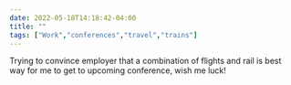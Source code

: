 ---date: 2022-05-18T14:18:42-04:00title: ""tags: ["Work","conferences","travel","trains"]---Trying to convince employer that a combination of flights and rail is best way for me to get to upcoming conference, wish me luck!